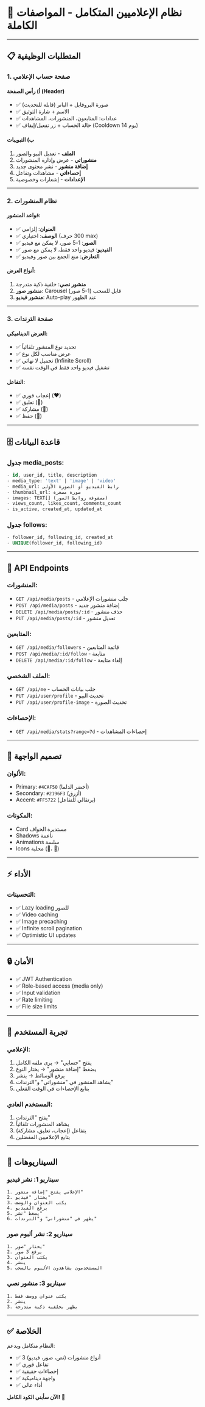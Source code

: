 # 🎯 **نظام الإعلاميين المتكامل - المواصفات الكاملة**

---

## 📋 **المتطلبات الوظيفية**

### **1. صفحة حساب الإعلامي**

#### **أ) رأس الصفحة (Header)**
- ✅ صورة البروفايل + البانر (قابلة للتحديث)
- ✅ الاسم + شارة التوثيق
- ✅ عدادات: المتابعون، المنشورات، المشاهدات
- ✅ حالة الحساب + زر تفعيل/إيقاف (Cooldown 14 يوم)

#### **ب) التبويبات**
1. **الملف** - تعديل البيو والصور
2. **منشوراتي** - عرض وإدارة المنشورات
3. **إضافة منشور** - نشر محتوى جديد
4. **إحصاءاتي** - مشاهدات وتفاعل
5. **الإعدادات** - إشعارات وخصوصية

---

### **2. نظام المنشورات**

#### **قواعد المنشور:**
- ✅ **العنوان**: إلزامي
- ✅ **الوصف**: اختياري (300 حرف max)
- ✅ **الصور**: 1-5 صور، لا يمكن مع فيديو
- ✅ **الفيديو**: فيديو واحد فقط، لا يمكن مع صور
- ✅ **التعارض**: منع الجمع بين صور وفيديو

#### **أنواع العرض:**
1. **منشور نصي**: خلفية ذكية متدرجة
2. **منشور صور**: Carousel قابل للسحب (1-5 صور)
3. **منشور فيديو**: Auto-play عند الظهور

---

### **3. صفحة الترندات**

#### **العرض الديناميكي:**
- ✅ تحديد نوع المنشور تلقائياً
- ✅ عرض مناسب لكل نوع
- ✅ تحميل لا نهائي (Infinite Scroll)
- ✅ تشغيل فيديو واحد فقط في الوقت نفسه

#### **التفاعل:**
- ✅ إعجاب فوري (❤️)
- ✅ تعليق (💬)
- ✅ مشاركة (🔄)
- ✅ حفظ (📎)

---

## 🗄️ **قاعدة البيانات**

### **جدول media_posts:**
```sql
- id, user_id, title, description
- media_type: 'text' | 'image' | 'video'
- media_url: رابط الفيديو أو الصورة الأولى
- thumbnail_url: صورة مصغرة
- images: TEXT[] (مصفوفة روابط الصور)
- views_count, likes_count, comments_count
- is_active, created_at, updated_at
```

### **جدول follows:**
```sql
- follower_id, following_id, created_at
- UNIQUE(follower_id, following_id)
```

---

## 🔌 **API Endpoints**

### **المنشورات:**
- `GET /api/media/posts` - جلب منشورات الإعلامي
- `POST /api/media/posts` - إضافة منشور جديد
- `DELETE /api/media/posts/:id` - حذف منشور
- `PUT /api/media/posts/:id` - تعديل منشور

### **المتابعين:**
- `GET /api/media/followers` - قائمة المتابعين
- `POST /api/media/:id/follow` - متابعة
- `DELETE /api/media/:id/follow` - إلغاء متابعة

### **الملف الشخصي:**
- `GET /api/me` - جلب بيانات الحساب
- `PUT /api/user/profile` - تحديث البيو
- `PUT /api/user/profile-image` - تحديث الصورة

### **الإحصاءات:**
- `GET /api/media/stats?range=7d` - إحصاءات المشاهدات

---

## 🎨 **تصميم الواجهة**

### **الألوان:**
- Primary: `#4CAF50` (أخضر الدلما)
- Secondary: `#2196F3` (أزرق)
- Accent: `#FF5722` (برتقالي للتفاعل)

### **المكونات:**
- Card مستديرة الحواف
- Shadows ناعمة
- Animations سلسة
- Icons محلية (🌴، 🕌)

---

## ⚡ **الأداء**

### **التحسينات:**
- ✅ Lazy loading للصور
- ✅ Video caching
- ✅ Image precaching
- ✅ Infinite scroll pagination
- ✅ Optimistic UI updates

---

## 🔒 **الأمان**

- ✅ JWT Authentication
- ✅ Role-based access (media only)
- ✅ Input validation
- ✅ Rate limiting
- ✅ File size limits

---

## 📱 **تجربة المستخدم**

### **الإعلامي:**
1. يفتح "حسابي" → يرى ملفه الكامل
2. يضغط "إضافة منشور" → يختار النوع
3. يرفع الوسائط → ينشر
4. يشاهد المنشور في "منشوراتي" و"الترندات"
5. يتابع الإحصاءات في الوقت الفعلي

### **المستخدم العادي:**
1. يفتح "الترندات"
2. يشاهد المنشورات تلقائياً
3. يتفاعل (إعجاب، تعليق، مشاركة)
4. يتابع الإعلاميين المفضلين

---

## 🧪 **السيناريوهات**

### **سيناريو 1: نشر فيديو**
```
1. الإعلامي يفتح "إضافة منشور"
2. يختار "فيديو"
3. يكتب العنوان والوصف
4. يرفع الفيديو
5. يضغط "نشر"
6. يظهر في "منشوراتي" و"الترندات"
```

### **سيناريو 2: نشر ألبوم صور**
```
1. يختار "صور"
2. يرفع 3 صور
3. يكتب العنوان
4. ينشر
5. المستخدمون يشاهدون الألبوم بالسحب
```

### **سيناريو 3: منشور نصي**
```
1. يكتب عنوان ووصف فقط
2. ينشر
3. يظهر بخلفية ذكية متدرجة
```

---

## ✅ **الخلاصة**

النظام متكامل ويدعم:
- ✅ 3 أنواع منشورات (نص، صور، فيديو)
- ✅ تفاعل فوري
- ✅ إحصاءات حقيقية
- ✅ واجهة ديناميكية
- ✅ أداء عالي

**الآن سأبني الكود الكامل! 🚀**

